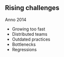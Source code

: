 ##  Rising challenges

Anno 2014

* Growing too fast
* Distributed teams
* Outdated practices
* Bottlenecks
* Regressions
